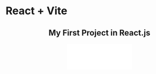 # React + Vite

  <h2 style="text-align: center;">My First Project in React.js</h2>
<p align="center">
  <img src="./logo-jeep.png" alt="jeep">
</p>
